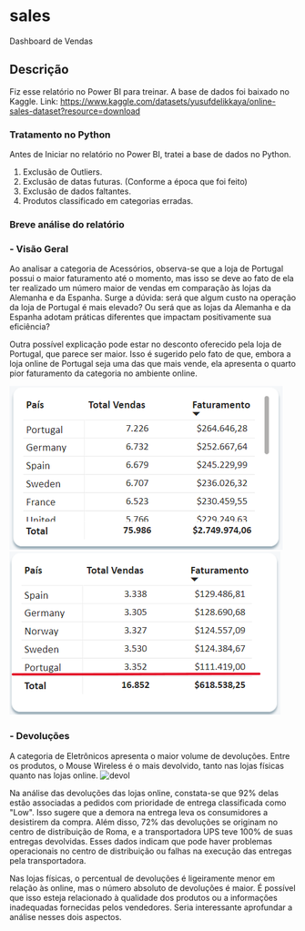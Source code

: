 # sales
Dashboard de Vendas

## Descrição
Fiz esse relatório no Power BI para treinar.
A base de dados foi baixado no Kaggle. Link: https://www.kaggle.com/datasets/yusufdelikkaya/online-sales-dataset?resource=download

### Tratamento no Python
Antes de Iniciar no relatório no Power BI, tratei a base de dados no Python. 
1. Exclusão de Outliers.
2. Exclusão de datas futuras. (Conforme a época que foi feito)
3. Exclusão de dados faltantes.
4. Produtos classificado em categorias erradas.

### Breve análise do relatório

### - Visão Geral

Ao analisar a categoria de Acessórios, observa-se que a loja de Portugal possui o maior faturamento até o momento, mas isso se deve ao fato de ela ter realizado um número maior de vendas em comparação às lojas da Alemanha e da Espanha. Surge a dúvida: será que algum custo na operação da loja de Portugal é mais elevado? Ou será que as lojas da Alemanha e da Espanha adotam práticas diferentes que impactam positivamente sua eficiência?

Outra possível explicação pode estar no desconto oferecido pela loja de Portugal, que parece ser maior. Isso é sugerido pelo fato de que, embora a loja online de Portugal seja uma das que mais vende, ela apresenta o quarto pior faturamento da categoria no ambiente online.

![Visão Geral](analisegeral1.png) ![Visão Geral2](analisegeral22.PNG)


### - Devoluções

A categoria de Eletrônicos apresenta o maior volume de devoluções. Entre os produtos, o Mouse Wireless é o mais devolvido, tanto nas lojas físicas quanto nas lojas online.
![devol](.png) 

Na análise das devoluções das lojas online, constata-se que 92% delas estão associadas a pedidos com prioridade de entrega classificada como "Low". Isso sugere que a demora na entrega leva os consumidores a desistirem da compra. Além disso, 72% das devoluções se originam no centro de distribuição de Roma, e a transportadora UPS teve 100% de suas entregas devolvidas. Esses dados indicam que pode haver problemas operacionais no centro de distribuição ou falhas na execução das entregas pela transportadora.

Nas lojas físicas, o percentual de devoluções é ligeiramente menor em relação às online, mas o número absoluto de devoluções é maior. É possível que isso esteja relacionado à qualidade dos produtos ou a informações inadequadas fornecidas pelos vendedores. Seria interessante aprofundar a análise nesses dois aspectos.



